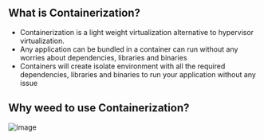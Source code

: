 ## What is Containerization?
* Containerization is a light weight virtualization alternative to hypervisor virtualization. 
* Any application can be bundled in a container can run without any worries about dependencies, libraries and binaries
* Containers will create isolate environment with all the required dependencies, libraries and binaries to run your application without any issue

## Why weed to use Containerization?
  ![image](https://github.com/mahendran-indiabees/MyScripts/assets/96326288/a5527202-4b7f-4885-9a99-05491c191610)


